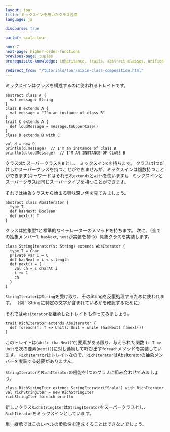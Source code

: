 ```yaml
---
layout: tour
title: ミックスインを用いたクラス合成
language: ja

discourse: true

partof: scala-tour

num: 7
next-page: higher-order-functions
previous-page: tuples
prerequisite-knowledge: inheritance, traits, abstract-classes, unified-types

redirect_from: "/tutorials/tour/mixin-class-composition.html"
---
```

ミックスインはクラスを構成するのに使われるトレイトです。

```tut
abstract class A {
  val message: String
}
class B extends A {
  val message = "I'm an instance of class B"
}
trait C extends A {
  def loudMessage = message.toUpperCase()
}
class D extends B with C

val d = new D
println(d.message)  // I'm an instance of class B
println(d.loudMessage)  // I'M AN INSTANCE OF CLASS B
```
クラス`D`は スーパークラスを`B` とし、 ミックスイン`C`を持ちます。
クラスは1つだけしかスーパークラスを持つことができませんが、ミックスインは複数持つことができます(キーワードはそれぞれ`extends`と`with`を使います)。
ミックスインとスーパークラスは同じスーパータイプを持つことができます。

それでは抽象クラスから始まる興味深い例を見てみましょう。

```tut
abstract class AbsIterator {
  type T
  def hasNext: Boolean
  def next(): T
}
```
クラスは抽象型`T`と標準的なイテレーターのメソッドを持ちます。
次に、（全ての抽象メンバー`T`, `hasNext`, `next`が実装を持つ）具象クラスを実装します。

```tut
class StringIterator(s: String) extends AbsIterator {
  type T = Char
  private var i = 0
  def hasNext = i < s.length
  def next() = {
    val ch = s charAt i
    i += 1
    ch
  }
}
```
`StringIterator`は`String`を受け取り、そのStringを反復処理するために使われます。
（例：Stringに特定の文字が含まれているかを確認するために）

それでは`AbsIterator`を継承したトレイトも作ってみましょう。

```tut
trait RichIterator extends AbsIterator {
  def foreach(f: T => Unit): Unit = while (hasNext) f(next())
}
```
このトレイトは(`while (hasNext)`で)要素がある限り、与えられた関数 `f: T => Unit`を次の要素(`next()`)に対し連続して呼び出す`foreach`メソッドを実装しています。
`RichIterator`はトレイトなので、`RichIterator`はAbsIteratorの抽象メンバーを実装する必要がありません。

`StringIterator`と`RichIterator`の機能を1つのクラスに組み合わせてみましょう。
```tut
class RichStringIter extends StringIterator("Scala") with RichIterator
val richStringIter = new RichStringIter
richStringIter foreach println
```
新しいクラス`RichStringIter`は`StringIterator`をスーパークラスとし、`RichIterator`をミックスインとしています。

単一継承ではこのレベルの柔軟性を達成することはできないでしょう。
